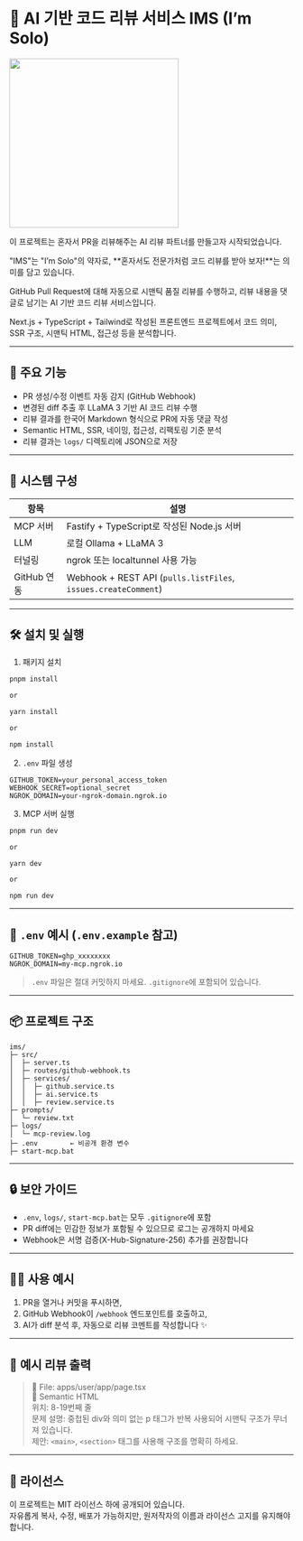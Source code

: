 # 🎵 AI 기반 코드 리뷰 서비스 IMS (I’m Solo)

  <img src="https://github.com/user-attachments/assets/aa786d89-1540-470d-a330-51112eeb7578" width="300"/>

이 프로젝트는 혼자서 PR을 리뷰해주는 AI 리뷰 파트너를 만들고자 시작되었습니다.

"IMS"는 "I’m Solo"의 약자로, **혼자서도 전문가처럼 코드 리뷰를 받아 보자!**는 의미를 담고 있습니다.

GitHub Pull Request에 대해 자동으로 시맨틱 품질 리뷰를 수행하고, 리뷰 내용을 댓글로 남기는 AI 기반 코드 리뷰 서비스입니다.

Next.js + TypeScript + Tailwind로 작성된 프론트엔드 프로젝트에서 코드 의미, SSR 구조, 시맨틱 HTML, 접근성 등을 분석합니다.

---

## 🚀 주요 기능

- PR 생성/수정 이벤트 자동 감지 (GitHub Webhook)
- 변경된 diff 추출 후 LLaMA 3 기반 AI 코드 리뷰 수행
- 리뷰 결과를 한국어 Markdown 형식으로 PR에 자동 댓글 작성
- Semantic HTML, SSR, 네이밍, 접근성, 리팩토링 기준 분석
- 리뷰 결과는 `logs/` 디렉토리에 JSON으로 저장

---

## 🧠 시스템 구성

| 항목        | 설명                                                           |
| ----------- | -------------------------------------------------------------- |
| MCP 서버    | Fastify + TypeScript로 작성된 Node.js 서버                     |
| LLM         | 로컬 Ollama + LLaMA 3                                          |
| 터널링      | ngrok 또는 localtunnel 사용 가능                               |
| GitHub 연동 | Webhook + REST API (`pulls.listFiles`, `issues.createComment`) |

---

## 🛠️ 설치 및 실행

1. 패키지 설치

```bash
pnpm install

or

yarn install

or

npm install
```

2. `.env` 파일 생성

```env
GITHUB_TOKEN=your_personal_access_token
WEBHOOK_SECRET=optional_secret
NGROK_DOMAIN=your-ngrok-domain.ngrok.io
```

3. MCP 서버 실행

```bash
pnpm run dev

or

yarn dev

or

npm run dev
```

---

## 📁 `.env` 예시 (`.env.example` 참고)

```
GITHUB_TOKEN=ghp_xxxxxxxx
NGROK_DOMAIN=my-mcp.ngrok.io
```

> `.env` 파일은 절대 커밋하지 마세요. `.gitignore`에 포함되어 있습니다.

---

## 📦 프로젝트 구조

```
ims/
├─ src/
│  ├─ server.ts
│  ├─ routes/github-webhook.ts
│  ├─ services/
│  │  ├─ github.service.ts
│  │  ├─ ai.service.ts
│  │  ├─ review.service.ts
├─ prompts/
│  └─ review.txt
├─ logs/
│  └─ mcp-review.log
├─ .env        ← 비공개 환경 변수
├─ start-mcp.bat
```

---

## 🔒 보안 가이드

- `.env`, `logs/`, `start-mcp.bat`는 모두 `.gitignore`에 포함
- PR diff에는 민감한 정보가 포함될 수 있으므로 로그는 공개하지 마세요
- Webhook은 서명 검증(X-Hub-Signature-256) 추가를 권장합니다

---

## 👨‍💻 사용 예시

1. PR을 열거나 커밋을 푸시하면,
2. GitHub Webhook이 `/webhook` 엔드포인트를 호출하고,
3. AI가 diff 분석 후, 자동으로 리뷰 코멘트를 작성합니다 ✨

---

## 🧪 예시 리뷰 출력

> 📄 File: apps/user/app/page.tsx  
> 🧱 Semantic HTML  
> 위치: 8-19번째 줄  
> 문제 설명: 중첩된 div와 의미 없는 p 태그가 반복 사용되어 시맨틱 구조가 무너져 있습니다.  
> 제안: `<main>`, `<section>` 태그를 사용해 구조를 명확히 하세요.

---

## 📜 라이선스

이 프로젝트는 MIT 라이선스 하에 공개되어 있습니다.  
자유롭게 복사, 수정, 배포가 가능하지만, 원저작자의 이름과 라이선스 고지를 유지해야 합니다.
